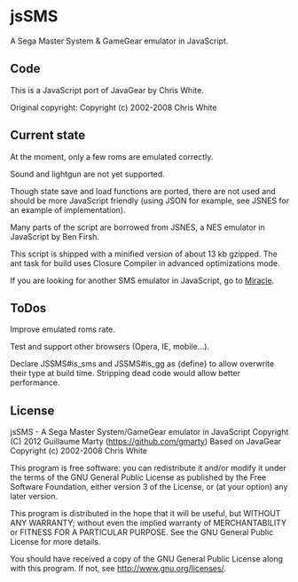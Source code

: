 # jsSMS

A Sega Master System & GameGear emulator in JavaScript.

## Code

This is a JavaScript port of JavaGear by Chris White.

Original copyright:
    Copyright (c) 2002-2008 Chris White

## Current state

At the moment, only a few roms are emulated correctly.

Sound and lightgun are not yet supported.

Though state save and load functions are ported, there are not used and should be more JavaScript friendly (using JSON for example, see JSNES for an example of implementation).

Many parts of the script are borrowed from JSNES, a NES emulator in JavaScript by Ben Firsh.

This script is shipped with a minified version of about 13 kb gzipped.
The ant task for build uses Closure Compiler in advanced optimizations mode.

If you are looking for another SMS emulator in JavaScript, go to [Miracle](http://github.com/mattgodbolt/Miracle).

## ToDos

Improve emulated roms rate.

Test and support other browsers (Opera, IE, mobile...).

Declare JSSMS#is_sms and JSSMS#is_gg as {define} to allow overwrite their type at build time. Stripping dead code would allow better performance.

## License

jsSMS - A Sega Master System/GameGear emulator in JavaScript
Copyright (C) 2012  Guillaume Marty (https://github.com/gmarty)
Based on JavaGear Copyright (c) 2002-2008 Chris White

This program is free software: you can redistribute it and/or modify
it under the terms of the GNU General Public License as published by
the Free Software Foundation, either version 3 of the License, or
(at your option) any later version.

This program is distributed in the hope that it will be useful,
but WITHOUT ANY WARRANTY; without even the implied warranty of
MERCHANTABILITY or FITNESS FOR A PARTICULAR PURPOSE.  See the
GNU General Public License for more details.

You should have received a copy of the GNU General Public License
along with this program.  If not, see <http://www.gnu.org/licenses/>.
